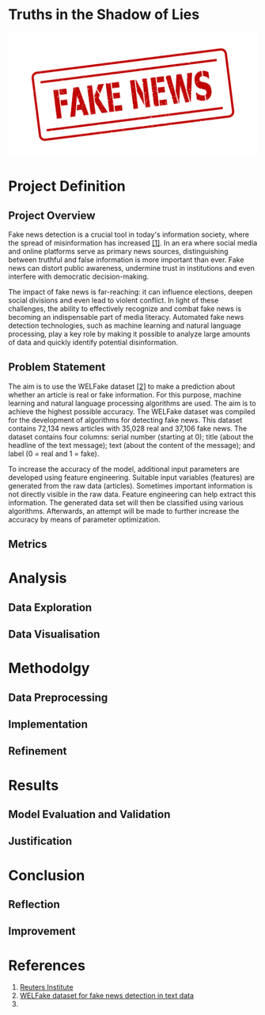 # Truths in the Shadow of Lies

<div align="center">
	<img src="https://github.com/techdataman/techdataman.github.io/blob/main/_posts/_img/02_article/01_FakeNews.jpg?raw=true">
</div>

# Project Definition

## Project Overview
Fake news detection is a crucial tool in today's information society, where the spread of misinformation has increased [[1]](#ref1). In an era where social media and online platforms serve as primary news sources, distinguishing between truthful and false information is more important than ever. Fake news can distort public awareness, undermine trust in institutions and even interfere with democratic decision-making.

The impact of fake news is far-reaching: it can influence elections, deepen social divisions and even lead to violent conflict. In light of these challenges, the ability to effectively recognize and combat fake news is becoming an indispensable part of media literacy. Automated fake news detection technologies, such as machine learning and natural language processing, play a key role by making it possible to analyze large amounts of data and quickly identify potential disinformation.

## Problem Statement
The aim is to use the WELFake dataset [[2]](#ref2) to make a prediction about whether an article is real or fake information. For this purpose, machine learning and natural language processing algorithms are used. The aim is to achieve the highest possible accuracy. The WELFake dataset was compiled for the development of algorithms for detecting fake news. This dataset contains 72,134 news articles with 35,028 real and 37,106 fake news. The dataset contains four columns: serial number (starting at 0); title (about the headline of the text message); text (about the content of the message); and label (0 = real and 1 = fake).

To increase the accuracy of the model, additional input parameters are developed using feature engineering. Suitable input variables (features) are generated from the raw data (articles). Sometimes important information is not directly visible in the raw data. Feature engineering can help extract this information. The generated data set will then be classified using various algorithms. Afterwards, an attempt will be made to further increase the accuracy by means of parameter optimization.

## Metrics



# Analysis

## Data Exploration

## Data Visualisation


# Methodolgy

## Data Preprocessing

## Implementation

## Refinement

# Results

## Model Evaluation and Validation

## Justification


# Conclusion

## Reflection

## Improvement

# References
1. <a name="ref1">[Reuters Institute](https://reutersinstitute.politics.ox.ac.uk/digital-news-report/2024/dnr-executive-summary)</a>
2. <a name="ref2">[WELFake dataset for fake news detection in text data](https://zenodo.org/records/4561253)</a>
3. <a name="ref3">[]()</a>
